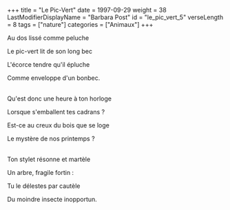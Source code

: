 +++
title = "Le Pic-Vert"
date = 1997-09-29
weight = 38
LastModifierDisplayName = "Barbara Post"
id = "le_pic_vert_5"
verseLength = 8
tags = ["nature"]
categories = ["Animaux"]
+++

Au dos lissé comme peluche

Le pic-vert lit de son long bec

L'écorce tendre qu'il épluche

Comme enveloppe d'un bonbec.

 \
Qu'est donc une heure à ton horloge

Lorsque s'emballent tes cadrans ?

Est-ce au creux du bois que se loge

Le mystère de nos printemps ?

 \
Ton stylet résonne et martèle

Un arbre, fragile fortin :

Tu le délestes par cautèle

Du moindre insecte inopportun.

